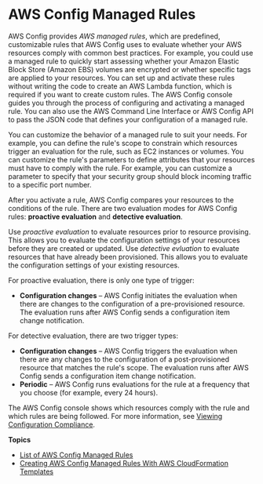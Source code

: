 # AWS Config Managed Rules<a name="evaluate-config_use-managed-rules"></a>

AWS Config provides *AWS managed rules*, which are predefined, customizable rules that AWS Config uses to evaluate whether your AWS resources comply with common best practices\. For example, you could use a managed rule to quickly start assessing whether your Amazon Elastic Block Store \(Amazon EBS\) volumes are encrypted or whether specific tags are applied to your resources\. You can set up and activate these rules without writing the code to create an AWS Lambda function, which is required if you want to create custom rules\. The AWS Config console guides you through the process of configuring and activating a managed rule\. You can also use the AWS Command Line Interface or AWS Config API to pass the JSON code that defines your configuration of a managed rule\.

You can customize the behavior of a managed rule to suit your needs\. For example, you can define the rule's scope to constrain which resources trigger an evaluation for the rule, such as EC2 instances or volumes\. You can customize the rule's parameters to define attributes that your resources must have to comply with the rule\. For example, you can customize a parameter to specify that your security group should block incoming traffic to a specific port number\.

After you activate a rule, AWS Config compares your resources to the conditions of the rule\. There are two evaluation modes for AWS Config rules: **proactive evaluation** and **detective evaluation**\.

Use *proactive evaluation* to evaluate resources prior to resource provising\. This allows you to evaluate the configuration settings of your resources before they are created or updated\. Use *detective evluation* to evaluate resources that have already been provisioned\. This allows you to evaluate the configuration settings of your existing resources\.

For proactive evaluation, there is only one type of trigger:
+ **Configuration changes** – AWS Config initiates the evaluation when there are changes to the configuration of a pre\-provisioned resource\. The evaluation runs after AWS Config sends a configuration item change notification\.



For detective evaluation, there are two trigger types:
+ **Configuration changes** – AWS Config triggers the evaluation when there are any changes to the configuration of a post\-provisioned resource that matches the rule's scope\. The evaluation runs after AWS Config sends a configuration item change notification\.
+ **Periodic** – AWS Config runs evaluations for the rule at a frequency that you choose \(for example, every 24 hours\)\.

The AWS Config console shows which resources comply with the rule and which rules are being followed\. For more information, see [Viewing Configuration Compliance](evaluate-config_view-compliance.md)\.

**Topics**
+ [List of AWS Config Managed Rules](managed-rules-by-aws-config.md)
+ [Creating AWS Config Managed Rules With AWS CloudFormation Templates](aws-config-managed-rules-cloudformation-templates.md)